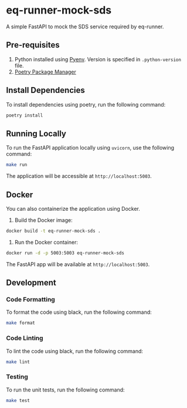 # eq-runner-mock-sds

A simple FastAPI to mock the SDS service required by eq-runner.


## Pre-requisites

1. Python installed using [Pyenv](https://github.com/pyenv/pyenv). Version is specified in `.python-version` file.
2. [Poetry Package Manager](https://python-poetry.org/)

## Install Dependencies

To install dependencies using poetry, run the following command:

```bash
poetry install
```

## Running Locally

To run the FastAPI application locally using `uvicorn`, use the following command:

```bash
make run

```

The application will be accessible at `http://localhost:5003`.

## Docker

You can also containerize the application using Docker.

1. Build the Docker image:

```bash
docker build -t eq-runner-mock-sds .
```

1. Run the Docker container:

```bash
docker run -d -p 5003:5003 eq-runner-mock-sds
```

The FastAPI app will be available at `http://localhost:5003`.

## Development

### Code Formatting

To format the code using black, run the following command:

```bash
make format
```

### Code Linting

To lint the code using black, run the following command:

```bash
make lint
```

### Testing

To run the unit tests, run the following command:

```bash
make test
```
